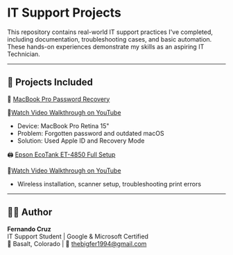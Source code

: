 # IT Support Projects

This repository contains real-world IT support practices I've completed, including documentation, troubleshooting cases, and basic automation.  
These hands-on experiences demonstrate my skills as an aspiring IT Technician.

---

## 📂 Projects Included

🔧 [MacBook Pro Password Recovery](https://github.com/Fernando-Cruz94/it-support-projects/blob/main/MacBook%20Pro%20Recovery%20Password.pdf)

🎥[Watch Video Walkthrough on YouTube](https://youtu.be/L26KKpZlqZk)
- Device: MacBook Pro Retina 15"
- Problem: Forgotten password and outdated macOS
- Solution: Used Apple ID and Recovery Mode

🖨️ [Epson EcoTank ET-4850 Full Setup](https://github.com/Fernando-Cruz94/it-support-projects/blob/main/Epson%20ET-4850%20Setup.pdf)

🎥[Watch Video Walkthrough on YouTube](https://youtu.be/RdSUc0KxS54)
- Wireless installation, scanner setup, troubleshooting print errors
---

## 👨‍💻 Author

**Fernando Cruz**  
IT Support Student | Google & Microsoft Certified  
📍 Basalt, Colorado | 📧 thebigfer1994@gmail.com
